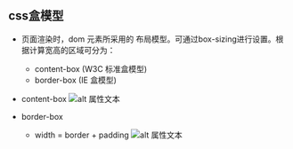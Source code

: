 <!--
 * @Author: your name
 * @Date: 2020-02-03 11:36:17
 * @LastEditTime : 2020-02-04 17:54:01
 * @LastEditors  : Please set LastEditors
 * @Description: In User Settings Edit
 * @FilePath: /fe_blog/css/07/README.md
 -->
## css盒模型

+ 页面渲染时，dom 元素所采用的 布局模型。可通过box-sizing进行设置。根据计算宽高的区域可分为：
  - content-box (W3C 标准盒模型)
  - border-box (IE 盒模型)

+ content-box
![alt 属性文本]('./01.png')

+ border-box
  - width = border + padding
![alt 属性文本]('./02.png')